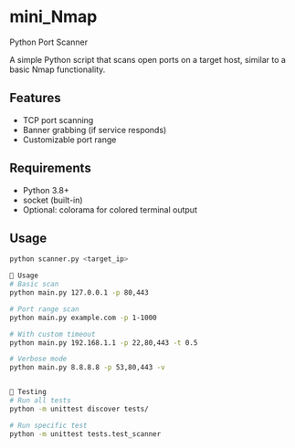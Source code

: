 # mini_Nmap
 Python Port Scanner

A simple Python script that scans open ports on a target host, similar to a basic Nmap functionality.

## Features
- TCP port scanning
- Banner grabbing (if service responds)
- Customizable port range

## Requirements
- Python 3.8+
- socket (built-in)
- Optional: colorama for colored terminal output

## Usage
```bash
python scanner.py <target_ip>

🎯 Usage
# Basic scan
python main.py 127.0.0.1 -p 80,443

# Port range scan
python main.py example.com -p 1-1000

# With custom timeout
python main.py 192.168.1.1 -p 22,80,443 -t 0.5

# Verbose mode
python main.py 8.8.8.8 -p 53,80,443 -v


🧪 Testing
# Run all tests
python -m unittest discover tests/

# Run specific test
python -m unittest tests.test_scanner
